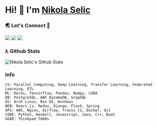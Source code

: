 # Hi! 👋 I'm [Nikola Selic](https://github.com/Selich)


### 🌏 Let's Connect 🔗

[![](https://img.shields.io/badge/linkedin-%230077B5.svg?&style=for-the-badge&logo=linkedin&logoColor=white&color=F80384)](https://www.linkedin.com/in/n-selic/)
[![](https://img.shields.io/badge/twitter-%230077B5.svg?&style=for-the-badge&logo=twitter&logoColor=white&color=F80384)](https://twitter.com/_selich_)
[![](https://img.shields.io/badge/kaggle-%230077B5.svg?&style=for-the-badge&logo=kaggle&logoColor=white&color=F80384)](https://www.kaggle.com/selich)


### λ Github Stats

![Nikola Selic's Github Stats](https://github-readme-stats.vercel.app/api?username=Selich&theme=white)

### Info

```
CS: Parallel Computing, Deep Learning, Transfer Learning, Federated Learning, ETL
ML: Keras, Tensorflow, Pandas, Numpy, CUDA
DB: PostgreSQL, AWS DynamoDB, GraphQL
OS: Arch Linux, Nix OS, Windows
WEB: React.js, Redux, Django, Flask, Spring
OPS: AWS, Nginx, Airflow, Travis CI, Docker, Git
CODE: Python, Haskell, Javascript, Java, C++, Bash
GEAR: Thinkpad T460s
```
